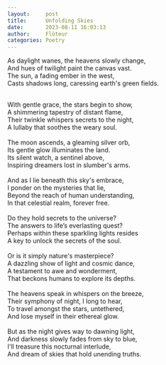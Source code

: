 ```yaml
---
layout:     post
title:      Unfolding Skies
date:       2023-08-11 16:03:13 
author:     Flûteur
categories: Poetry
---
```

As daylight wanes, the heavens slowly change,
<br>
And hues of twilight paint the canvas vast.
<br>
The sun, a fading ember in the west,
<br>
Casts shadows long, caressing earth's green fields.
<br>

<br>
With gentle grace, the stars begin to show,
<br>
A shimmering tapestry of distant flame,
<br>
Their twinkle whispers secrets to the night,
<br>
A lullaby that soothes the weary soul.
<br>

<br>
The moon ascends, a gleaming silver orb,
<br>
Its gentle glow illuminates the land.
<br>
Its silent watch, a sentinel above,
<br>
Inspiring dreamers lost in slumber's arms.
<br>

<br>
And as I lie beneath this sky's embrace,
<br>
I ponder on the mysteries that lie,
<br>
Beyond the reach of human understanding,
<br>
In that celestial realm, forever free.
<br>

<br>
Do they hold secrets to the universe?
<br>
The answers to life’s everlasting quest?
<br>
Perhaps within these sparkling lights resides
<br>
A key to unlock the secrets of the soul.
<br>

<br>
Or is it simply nature's masterpiece?
<br>
A dazzling show of light and cosmic dance,
<br>
A testament to awe and wonderment,
<br>
That beckons humans to explore its depths.
<br>

<br>
The heavens speak in whispers on the breeze,
<br>
Their symphony of night, I long to hear,
<br>
To travel amongst the stars, untethered,
<br>
And lose myself in their ethereal glow.
<br>

<br>
But as the night gives way to dawning light,
<br>
And darkness slowly fades from sky to blue,
<br>
I'll treasure this nocturnal interlude,
<br>
And dream of skies that hold unending truths.